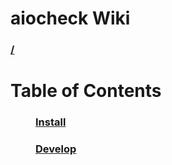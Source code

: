 # aiocheck Wiki
### [/]()

<dl>
    <h1>Table of Contents</h1>
    <dd><h3><a href="Install">Install</a><h3></dd>
    <dd><h3><a href="Develop">Develop</a><h3></dd>
</dl>
